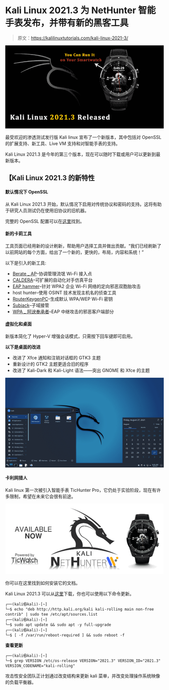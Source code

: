 # Kali Linux 2021.3 为 NetHunter 智能手表发布，并带有新的黑客工具

> 原文：<https://kalilinuxtutorials.com/kali-linux-2021-3/>

[![Kali Linux 2021.3](img/16deabb62fe3f0ccb79a1ea424975492.png "Kali Linux 2021.3")](https://1.bp.blogspot.com/-ajaSweEYMn4/YUGvgSQp-GI/AAAAAAAAOyo/ZbLeanPpKOIGdEoxzj3kkHuxBlOkmZHOQCLcBGAsYHQ/s16000/Kali%2BLinux%2B2021.3%2BReleased.png)

最受欢迎的渗透测试发行版 Kali linux 宣布了一个新版本，其中包括对 OpenSSL 的扩展支持、新工具、Live VM 支持和对智能手表的支持。

Kali Linux 2021.3 是今年的第三个版本，现在可以随时下载或用户可以更新到最新版本。

## 【Kali Linux 2021.3 的新特性

#### **默认情况下 OpenSSL**

从 Kali Linux 2021.3 开始，默认情况下启用对传统协议和密码的支持。这将有助于研究人员测试仍在使用旧协议的旧机器。

完整的 OpenSSL 配置可以在[这里](https://www.kali.org/docs/general-use/openssl-configuration/)找到。

#### **新的卡莉工具**

工具页面已经用新的设计刷新，帮助用户选择工具并做出贡献。“我们已经刷新了以前网站的每个方面，给出了一个新的，更快的，布局，内容和系统！”

以下是引入的新工具:

*   [Berate _ AP](https://pkg.kali.org/pkg/berate-ap)–协调管理流氓 Wi-Fi 接入点
*   [CALDERA](https://pkg.kali.org/pkg/caldera)–可扩展的自动化对手仿真平台
*   [EAP hammer](https://pkg.kali.org/pkg/eaphammer)–针对 WPA2 企业 Wi-Fi 网络的定向邪恶双胞胎攻击
*   host hunter–使用 OSINT 技术发现主机名的侦查工具
*   [RouterKeygenPC](https://pkg.kali.org/pkg/routerkeygenpc)–生成默认 WPA/WEP Wi-Fi 密钥
*   [Subjack](https://pkg.kali.org/pkg/subjack)–子域接管
*   [WPA _ 阿谀奉承者](https://pkg.kali.org/pkg/wpa-sycophant)–EAP 中继攻击的邪恶客户端部分

#### **虚拟化和桌面**

新版本简化了 Hyper-V 增强会话模式，只需按下回车键即可启用。

**以下是桌面的改进**

*   改进了 Xfce 通知和注销对话框的 GTK3 主题
*   重新设计的 GTK2 主题更适合旧的程序
*   改进了 Kali-Dark 和 Kali-Light 语法——突出 GNOME 和 Xfce 的主题

![](img/e5e193de336e0b2b139140daeb7b2737.png)

#### **卡利网猎人**

Kali linux 第一次被引入智能手表 TicHunter Pro，它仍处于实验阶段，现在有许多限制，希望在未来它会很有前途。

![](img/9b4e8a47f35e66ec3342732f1b00a07b.png)

你可以在这里找到如何安装它的文档。

Kali Linux 2021.3 可以从[这里](https://www.kali.org/get-kali/)下载，你也可以使用以下命令更新。

```
┌──(kali㉿kali)-[~]
└─$ echo "deb http://http.kali.org/kali kali-rolling main non-free contrib" | sudo tee /etc/apt/sources.list
┌──(kali㉿kali)-[~]
└─$ sudo apt update && sudo apt -y full-upgrade
┌──(kali㉿kali)-[~]
└─$ [ -f /var/run/reboot-required ] && sudo reboot -f
```

**查看更新**

```
┌──(kali㉿kali)-[~] 
└─$ grep VERSION /etc/os-release VERSION="2021.3" VERSION_ID="2021.3" VERSION_CODENAME="kali-rolling"
```

攻击性安全团队正计划通过改变结构来更新 kali 菜单，并改变处理操作系统映像的负载平衡器。